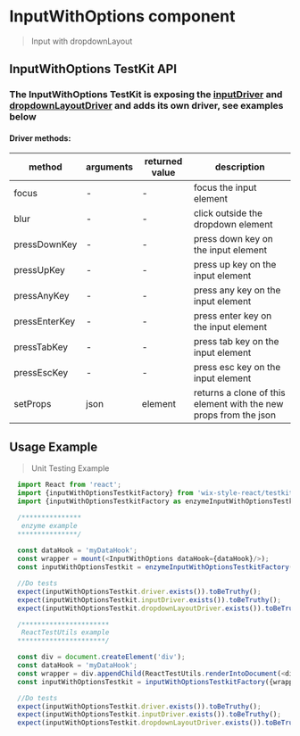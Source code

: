 # InputWithOptions component

> Input with dropdownLayout

## InputWithOptions TestKit API

### The InputWithOptions TestKit is exposing the [inputDriver](https://wix-wix-style-react.surge.sh/?selectedKind=Core&selectedStory=Input&full=0&down=0&left=1&panelRight=0) and [dropdownLayoutDriver](https://wix-wix-style-react.surge.sh/?selectedKind=Core&selectedStory=DropdownLayout&full=0&down=0&left=1&panelRight=0) and adds its own driver, see examples below
 
#### Driver methods:

| method | arguments | returned value | description |
|--------|-----------|----------------|-------------|
| focus | - | - | focus the input element |
| blur | - | - | click outside the dropdown element |
| pressDownKey | - | - | press down key on the input element |
| pressUpKey | - | - | press up key on the input element |
| pressAnyKey | - | - | press any key on the input element |
| pressEnterKey | - | - | press enter key on the input element |
| pressTabKey | - | - | press tab key on the input element |
| pressEscKey | - | - | press esc key on the input element |
| setProps | json | element | returns a clone of this element with the new props from the json | 

## Usage Example

> Unit Testing Example
```javascript
  import React from 'react';
  import {inputWithOptionsTestkitFactory} from 'wix-style-react/testkit';
  import {inputWithOptionsTestkitFactory as enzymeInputWithOptionsTestkitFactory} from 'wix-style-react/testkit/enzyme';

  /***************
   enzyme example
  ***************/
  
  const dataHook = 'myDataHook';
  const wrapper = mount(<InputWithOptions dataHook={dataHook}/>);
  const inputWithOptionsTestkit = enzymeInputWithOptionsTestkitFactory({wrapper, dataHook});

  //Do tests
  expect(inputWithOptionsTestkit.driver.exists()).toBeTruthy();
  expect(inputWithOptionsTestkit.inputDriver.exists()).toBeTruthy();
  expect(inputWithOptionsTestkit.dropdownLayoutDriver.exists()).toBeTruthy();

  /**********************
   ReactTestUtils example
  **********************/

  const div = document.createElement('div');
  const dataHook = 'myDataHook';
  const wrapper = div.appendChild(ReactTestUtils.renderIntoDocument(<div><InputWithOptions dataHook={dataHook}/></div>));
  const inputWithOptionsTestkit = inputWithOptionsTestkitFactory({wrapper, dataHook});

  //Do tests
  expect(inputWithOptionsTestkit.driver.exists()).toBeTruthy();
  expect(inputWithOptionsTestkit.inputDriver.exists()).toBeTruthy();
  expect(inputWithOptionsTestkit.dropdownLayoutDriver.exists()).toBeTruthy();
```
